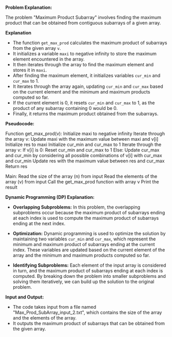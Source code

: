 **Problem Explanation:**

The problem "Maximum Product Subarray" involves finding the maximum product that can be obtained from contiguous subarrays of a given array. 


**Explanation**

- The function `get_max_prod` calculates the maximum product of subarrays from the given array `v`.
- It initializes a variable `maxi` to negative infinity to store the maximum element encountered in the array.
- It then iterates through the array to find the maximum element and stores it in `maxi`.
- After finding the maximum element, it initializes variables `cur_min` and `cur_max` to 1.
- It iterates through the array again, updating `cur_min` and `cur_max` based on the current element and the minimum and maximum products computed so far.
- If the current element is 0, it resets `cur_min` and `cur_max` to 1, as the product of any subarray containing 0 would be 0.
- Finally, it returns the maximum product obtained from the subarrays.

**Pseudocode:**

Function get_max_prod(v):
    Initialize maxi to negative infinity
    Iterate through the array v:
        Update maxi with the maximum value between maxi and v[i]
    Initialize res to maxi
    Initialize cur_min and cur_max to 1
    Iterate through the array v:
        If v[i] is 0:
            Reset cur_min and cur_max to 1
        Else:
            Update cur_max and cur_min by considering all possible combinations of v[i] with cur_max and cur_min
            Update res with the maximum value between res and cur_max
    Return res

Main:
    Read the size of the array (n) from input
    Read the elements of the array (v) from input
    Call the get_max_prod function with array v
    Print the result


**Dynamic Programming (DP) Explanation:**

- **Overlapping Subproblems:** In this problem, the overlapping subproblems occur because the maximum product of subarrays ending at each index is used to compute the maximum product of subarrays ending at the next index.
  
- **Optimization:** Dynamic programming is used to optimize the solution by maintaining two variables `cur_min` and `cur_max`, which represent the minimum and maximum product of subarrays ending at the current index. These variables are updated based on the current element of the array and the minimum and maximum products computed so far.
  
- **Identifying Subproblems:** Each element of the input array is considered in turn, and the maximum product of subarrays ending at each index is computed. By breaking down the problem into smaller subproblems and solving them iteratively, we can build up the solution to the original problem.

**Input and Output:**

- The code takes input from a file named "Max_Prod_SubArray_input_2.txt", which contains the size of the array and the elements of the array.
- It outputs the maximum product of subarrays that can be obtained from the given array.

